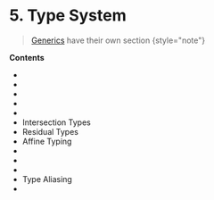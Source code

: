 # 5. Type System

<primary-label ref="header-label"/>

<secondary-label ref="doc-wip"/>

> [Generics](9-Generics.md) have their own section {style="note"}

**Contents**

- [](5-1-Non-Primitive-Types.md)
- [](5-2-Arrays.md)
- [](5-3-Tuples.md)
- [](5-4-Function-Types.md)
- [](5-5-Union-Types.md)
- Intersection Types
- Residual Types
- Affine Typing
- [](5-9-Flow-Typing.md)
- [](5-10-Type-Shorthands.md)
- [](5-11-Type-Inference.md)
- Type Aliasing
- [](5-13-Type-Casting-Conversion.md)
